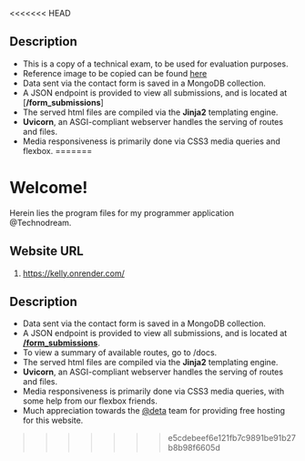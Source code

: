 <<<<<<< HEAD

## Description

- This is a copy of a technical exam, to be used for evaluation purposes.
- Reference image to be copied can be found [here](https://imgur.com/a/lkf2Jm0)
- Data sent via the contact form is saved in a MongoDB collection.
- A JSON endpoint is provided to view all submissions, and is located at [**/form_submissions**]
- The served html files are compiled via the **Jinja2** templating engine.
-  **Uvicorn**, an ASGI-compliant webserver handles the serving of routes and files.
- Media responsiveness is primarily done via CSS3 media queries and flexbox.
=======
# Welcome!

Herein lies the program files for my programmer application @Technodream. 

## Website URL
1. https://kelly.onrender.com/


## Description

 - Data sent via the contact form is saved in a MongoDB collection.
 - A JSON endpoint is provided to view all submissions, and is located at [**/form_submissions**](https://kellywood2-1-u1745669.deta.app/form_submissions).
 - To view a summary of available routes, go to /docs.
 - The served html files are compiled via the **Jinja2** templating engine.
 - **Uvicorn**, an ASGI-compliant webserver handles the serving of routes and files.
- Media responsiveness is primarily done via CSS3 media queries, with some help from our flexbox friends.
- Much appreciation towards the [@deta](https://github.com/deta) team for providing free hosting for this website.
>>>>>>> e5cdebeef6e121fb7c9891be91b27b8b98f6605d

